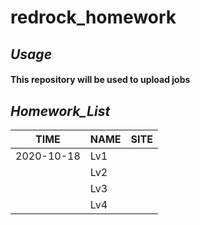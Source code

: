 # **redrock_homework**



## *Usage*

#### 		This repository will be used to upload jobs



## *Homework_List*

| TIME       | NAME | SITE |
| ---------- | ---- | ---- |
| 2020-10-18 | Lv1  |      |
|            | Lv2  |      |
|            | Lv3  |      |
|            | Lv4  |      |

